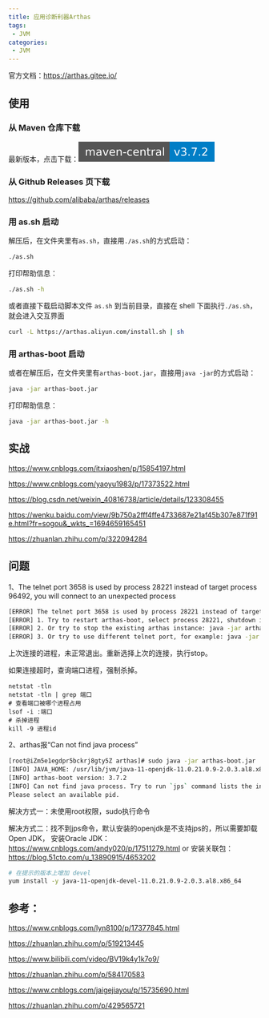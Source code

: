 ```yaml
---
title: 应用诊断利器Arthas
tags:
 - JVM
categories: 
 - JVM
---
```




官方文档：https://arthas.gitee.io/



## 使用

### 从 Maven 仓库下载

最新版本，点击下载：[![Arthas](Arthas.assets/v.svg)](https://arthas.aliyun.com/download/latest_version?mirror=aliyun)

### 从 Github Releases 页下载

https://github.com/alibaba/arthas/releases



### 用 as.sh 启动

解压后，在文件夹里有`as.sh`，直接用`./as.sh`的方式启动：

```bash
./as.sh
```

打印帮助信息：

```bash
./as.sh -h
```

或者直接下载启动脚本文件 `as.sh` 到当前目录，直接在 shell 下面执行`./as.sh`，就会进入交互界面

```bash
curl -L https://arthas.aliyun.com/install.sh | sh
```



### 用 arthas-boot 启动

或者在解压后，在文件夹里有`arthas-boot.jar`，直接用`java -jar`的方式启动：

```bash
java -jar arthas-boot.jar
```

打印帮助信息：

```bash
java -jar arthas-boot.jar -h
```



## 实战

https://www.cnblogs.com/itxiaoshen/p/15854197.html

https://www.cnblogs.com/yaoyu1983/p/17373522.html

https://blog.csdn.net/weixin_40816738/article/details/123308455

https://wenku.baidu.com/view/9b750a2fff4ffe4733687e21af45b307e871f91e.html?fr=sogou&_wkts_=1694659165451

https://zhuanlan.zhihu.com/p/322094284

## 问题

1、The telnet port 3658 is used by process 28221 instead of target process 96492, you will connect to an unexpected process

~~~bash
[ERROR] The telnet port 3658 is used by process 28221 instead of target process 96492, you will connect to an unexpected process.
[ERROR] 1. Try to restart arthas-boot, select process 28221, shutdown it first with running the ‘stop’ command.
[ERROR] 2. Or try to stop the existing arthas instance: java -jar arthas-client.jar 127.0.0.1 3658 -c “stop”
[ERROR] 3. Or try to use different telnet port, for example: java -jar arthas-boot.jar --telnet-port 9998 --http-port -1
~~~

上次连接的进程，未正常退出。重新选择上次的连接，执行stop。

如果连接超时，查询端口进程，强制杀掉。

~~~shell
netstat -tln
netstat -tln | grep 端口
# 查看端口被哪个进程占用
lsof -i :端口
# 杀掉进程
kill -9 进程id
~~~



2、arthas报“Can not find java process”

~~~sh
[root@iZm5e1egdpr5bckrj8gty5Z arthas]# sudo java -jar arthas-boot.jar
[INFO] JAVA_HOME: /usr/lib/jvm/java-11-openjdk-11.0.21.0.9-2.0.3.al8.x86_64
[INFO] arthas-boot version: 3.7.2
[INFO] Can not find java process. Try to run `jps` command lists the instrumented Java HotSpot VMs on the target system.
Please select an available pid.
~~~

解决方式一：未使用root权限，sudo执行命令

解决方式二：找不到jps命令，默认安装的openjdk是不支持jps的，所以需要卸载Open JDK，
安装Oracle JDK：https://www.cnblogs.com/andy020/p/17511279.html
or
安装关联包：https://blog.51cto.com/u_13890915/4653202

~~~sh
# 在提示的版本上增加 devel 
yum install -y java-11-openjdk-devel-11.0.21.0.9-2.0.3.al8.x86_64
~~~









## 参考：

https://www.cnblogs.com/lyn8100/p/17377845.html

https://zhuanlan.zhihu.com/p/519213445

https://www.bilibili.com/video/BV19k4y1k7o9/

https://zhuanlan.zhihu.com/p/584170583

https://www.cnblogs.com/jaigejiayou/p/15735690.html

https://zhuanlan.zhihu.com/p/429565721